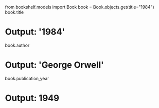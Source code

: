 

from bookshelf.models import Book
book = Book.objects.get(title="1984")
book.title
# Output: '1984'
book.author
# Output: 'George Orwell'
book.publication_year
# Output: 1949